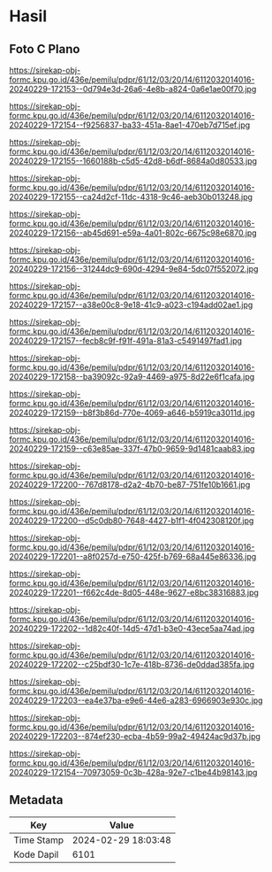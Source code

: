 # Hasil

## Foto C Plano

https://sirekap-obj-formc.kpu.go.id/436e/pemilu/pdpr/61/12/03/20/14/6112032014016-20240229-172153--0d794e3d-26a6-4e8b-a824-0a6e1ae00f70.jpg

https://sirekap-obj-formc.kpu.go.id/436e/pemilu/pdpr/61/12/03/20/14/6112032014016-20240229-172154--f9256837-ba33-451a-8ae1-470eb7d715ef.jpg

https://sirekap-obj-formc.kpu.go.id/436e/pemilu/pdpr/61/12/03/20/14/6112032014016-20240229-172155--1660188b-c5d5-42d8-b6df-8684a0d80533.jpg

https://sirekap-obj-formc.kpu.go.id/436e/pemilu/pdpr/61/12/03/20/14/6112032014016-20240229-172155--ca24d2cf-11dc-4318-9c46-aeb30b013248.jpg

https://sirekap-obj-formc.kpu.go.id/436e/pemilu/pdpr/61/12/03/20/14/6112032014016-20240229-172156--ab45d691-e59a-4a01-802c-6675c98e6870.jpg

https://sirekap-obj-formc.kpu.go.id/436e/pemilu/pdpr/61/12/03/20/14/6112032014016-20240229-172156--31244dc9-690d-4294-9e84-5dc07f552072.jpg

https://sirekap-obj-formc.kpu.go.id/436e/pemilu/pdpr/61/12/03/20/14/6112032014016-20240229-172157--a38e00c8-9e18-41c9-a023-c194add02ae1.jpg

https://sirekap-obj-formc.kpu.go.id/436e/pemilu/pdpr/61/12/03/20/14/6112032014016-20240229-172157--fecb8c9f-f91f-491a-81a3-c5491497fad1.jpg

https://sirekap-obj-formc.kpu.go.id/436e/pemilu/pdpr/61/12/03/20/14/6112032014016-20240229-172158--ba39092c-92a9-4469-a975-8d22e6f1cafa.jpg

https://sirekap-obj-formc.kpu.go.id/436e/pemilu/pdpr/61/12/03/20/14/6112032014016-20240229-172159--b8f3b86d-770e-4069-a646-b5919ca3011d.jpg

https://sirekap-obj-formc.kpu.go.id/436e/pemilu/pdpr/61/12/03/20/14/6112032014016-20240229-172159--c63e85ae-337f-47b0-9659-9d1481caab83.jpg

https://sirekap-obj-formc.kpu.go.id/436e/pemilu/pdpr/61/12/03/20/14/6112032014016-20240229-172200--767d8178-d2a2-4b70-be87-751fe10b1661.jpg

https://sirekap-obj-formc.kpu.go.id/436e/pemilu/pdpr/61/12/03/20/14/6112032014016-20240229-172200--d5c0db80-7648-4427-b1f1-4f042308120f.jpg

https://sirekap-obj-formc.kpu.go.id/436e/pemilu/pdpr/61/12/03/20/14/6112032014016-20240229-172201--a8f0257d-e750-425f-b769-68a445e86336.jpg

https://sirekap-obj-formc.kpu.go.id/436e/pemilu/pdpr/61/12/03/20/14/6112032014016-20240229-172201--f662c4de-8d05-448e-9627-e8bc38316883.jpg

https://sirekap-obj-formc.kpu.go.id/436e/pemilu/pdpr/61/12/03/20/14/6112032014016-20240229-172202--1d82c40f-14d5-47d1-b3e0-43ece5aa74ad.jpg

https://sirekap-obj-formc.kpu.go.id/436e/pemilu/pdpr/61/12/03/20/14/6112032014016-20240229-172202--c25bdf30-1c7e-418b-8736-de0ddad385fa.jpg

https://sirekap-obj-formc.kpu.go.id/436e/pemilu/pdpr/61/12/03/20/14/6112032014016-20240229-172203--ea4e37ba-e9e6-44e6-a283-6966903e930c.jpg

https://sirekap-obj-formc.kpu.go.id/436e/pemilu/pdpr/61/12/03/20/14/6112032014016-20240229-172203--874ef230-ecba-4b59-99a2-49424ac9d37b.jpg

https://sirekap-obj-formc.kpu.go.id/436e/pemilu/pdpr/61/12/03/20/14/6112032014016-20240229-172154--70973059-0c3b-428a-92e7-c1be44b98143.jpg


## Metadata

| Key        | Value               |
| ---------- | ------------------- |
| Time Stamp | 2024-02-29 18:03:48 |
| Kode Dapil | 6101                |



